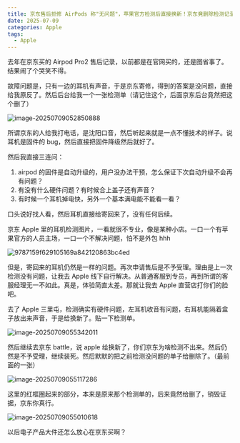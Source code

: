 ```yaml
---
title: 京东售后拒修 AirPods 称"无问题"，苹果官方检测后直接换新！京东竟删除检测记录？
date: 2025-07-09
categories: Apple
tags:
  - Apple
---
```


去年在京东买的 Airpod Pro2 售后记录，以前都是在官网买的，还是图省事了。结果闹了个哭笑不得。

故障问题是，只有一边的耳机有声音，于是京东寄修，得到的答案是没问题，直接给我原反了。然后后台给我一个一张检测单（请记住这个，后面京东后台竟然把这个删了）

<!-- more -->

![image-20250709052850888](https://raw.githubusercontent.com/cloudsmithy/picgo-imh/master/image-20250709052850888.png)

所谓京东的人给我打电话，是沈阳口音，然后听起来就是一点不懂技术的样子。说耳机是固件的 bug，然后直接把固件降级然后就好了。

然后我直接三连问：

1. airpod 的固件是自动升级的，用户没办法干预，怎么保证下次自动升级不会再有问题？
2. 有没有什么硬件问题？有时候合上盖子还有声音？
3. 有时候一个耳机掉电快，另外一个基本满电能不能看一看？

口头说好找人看，然后耳机直接给寄回来了，没有任何后续。

京东 Apple 里的耳机检测图片，一看就很不专业，像是某种小店。一口一个有苹果官方的人员主场，一口一个不解决问题，怕不是外包 hhh

![9787159f629105169a842120863bc4ed](https://raw.githubusercontent.com/cloudsmithy/picgo-imh/master/9787159f629105169a842120863bc4ed.jpg)

但是，寄回来的耳机仍然是一样的问题。再次申请售后是不予受理。理由是上一次检测没有问题，让我去 Apple 线下自行解决。从普通客服到专员，再到所谓的客服经理无一不如此。真是，体验简直太差。那就让我去 Apple 直营店打你们的脸吧。

去了 Apple 三里屯，检测确实有硬件问题，左耳机收音有问题，右耳机能隔着盒子放出来声音，于是给换新了。贴一下检测单。

![image-20250709055342011](https://raw.githubusercontent.com/cloudsmithy/picgo-imh/master/image-20250709055342011.png)

然后继续去京东 battle，说 apple 给换新了，你们京东为啥检测不出来。然后仍然是不予受理，继续装死。然后默默的把之前检测没问题的单子给删除了。（最前面的一张）

![image-20250709055117286](https://raw.githubusercontent.com/cloudsmithy/picgo-imh/master/image-20250709055117286.png)

这里的红框圈起来的部分，本来是原来那个检测单的，后来竟然给删了，销毁证据，京东你真行。

![image-20250709055010618](https://raw.githubusercontent.com/cloudsmithy/picgo-imh/master/image-20250709055010618.png)

以后电子产品大件还怎么放心在京东买啊？
